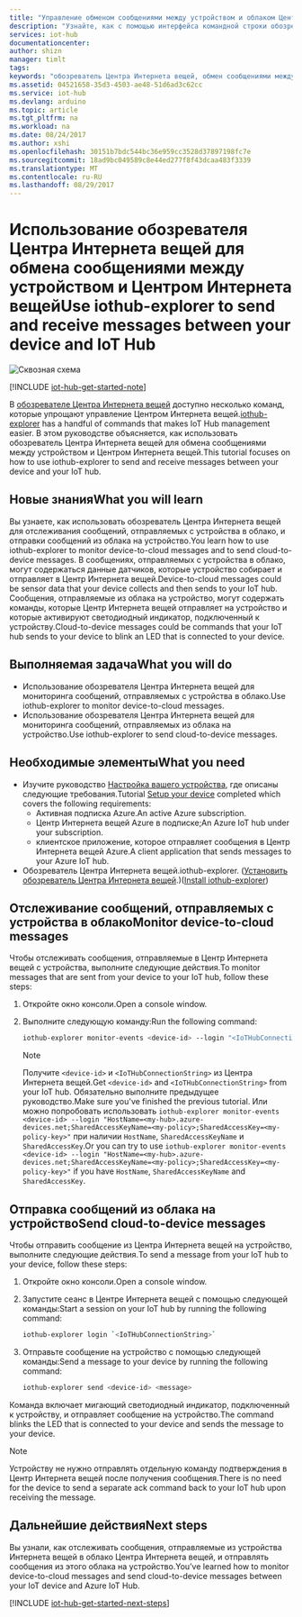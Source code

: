 ```yaml
---
title: "Управление обменом сообщениями между устройством и облаком Центра Интернета вещей Azure с помощью обозревателя Центра Интернета вещей | Документация Майкрософт"
description: "Узнайте, как с помощью интерфейса командной строки обозревателя Центра Интернета вещей отслеживать сообщения, отправляемые с устройства в облако (D2C), и отправлять сообщения из облака на устройство (C2D) в Центре Интернета вещей Azure."
services: iot-hub
documentationcenter: 
author: shizn
manager: timlt
tags: 
keywords: "обозреватель Центра Интернета вещей, обмен сообщениями между облаком и устройством, отправка сообщений из облака на устройство с помощью Центра Интернета вещей"
ms.assetid: 04521658-35d3-4503-ae48-51d6ad3c62cc
ms.service: iot-hub
ms.devlang: arduino
ms.topic: article
ms.tgt_pltfrm: na
ms.workload: na
ms.date: 08/24/2017
ms.author: xshi
ms.openlocfilehash: 30151b7bdc544bc36e959cc3528d37897198fc7e
ms.sourcegitcommit: 18ad9bc049589c8e44ed277f8f43dcaa483f3339
ms.translationtype: MT
ms.contentlocale: ru-RU
ms.lasthandoff: 08/29/2017
---
```

# <a name="use-iothub-explorer-to-send-and-receive-messages-between-your-device-and-iot-hub"></a><span data-ttu-id="16747-104">Использование обозревателя Центра Интернета вещей для обмена сообщениями между устройством и Центром Интернета вещей</span><span class="sxs-lookup"><span data-stu-id="16747-104">Use iothub-explorer to send and receive messages between your device and IoT Hub</span></span>

![Сквозная схема](media/iot-hub-get-started-e2e-diagram/2.png)

[!INCLUDE [iot-hub-get-started-note](../../includes/iot-hub-get-started-note.md)]

<span data-ttu-id="16747-106">В [обозревателе Центра Интернета вещей](https://github.com/azure/iothub-explorer) доступно несколько команд, которые упрощают управление Центром Интернета вещей.</span><span class="sxs-lookup"><span data-stu-id="16747-106">[iothub-explorer](https://github.com/azure/iothub-explorer) has a handful of commands that makes IoT Hub management easier.</span></span> <span data-ttu-id="16747-107">В этом руководстве объясняется, как использовать обозреватель Центра Интернета вещей для обмена сообщениями между устройством и Центром Интернета вещей.</span><span class="sxs-lookup"><span data-stu-id="16747-107">This tutorial focuses on how to use iothub-explorer to send and receive messages between your device and your IoT hub.</span></span>

## <a name="what-you-will-learn"></a><span data-ttu-id="16747-108">Новые знания</span><span class="sxs-lookup"><span data-stu-id="16747-108">What you will learn</span></span>

<span data-ttu-id="16747-109">Вы узнаете, как использовать обозреватель Центра Интернета вещей для отслеживания сообщений, отправляемых с устройства в облако, и отправки сообщений из облака на устройство.</span><span class="sxs-lookup"><span data-stu-id="16747-109">You learn how to use iothub-explorer to monitor device-to-cloud messages and to send cloud-to-device messages.</span></span> <span data-ttu-id="16747-110">В сообщениях, отправляемых с устройства в облако, могут содержаться данные датчиков, которые устройство собирает и отправляет в Центр Интернета вещей.</span><span class="sxs-lookup"><span data-stu-id="16747-110">Device-to-cloud messages could be sensor data that your device collects and then sends to your IoT hub.</span></span> <span data-ttu-id="16747-111">Сообщения, отправляемые из облака на устройство, могут содержать команды, которые Центр Интернета вещей отправляет на устройство и которые активируют светодиодный индикатор, подключенный к устройству.</span><span class="sxs-lookup"><span data-stu-id="16747-111">Cloud-to-device messages could be commands that your IoT hub sends to your device to blink an LED that is connected to your device.</span></span>

## <a name="what-you-will-do"></a><span data-ttu-id="16747-112">Выполняемая задача</span><span class="sxs-lookup"><span data-stu-id="16747-112">What you will do</span></span>

- <span data-ttu-id="16747-113">Использование обозревателя Центра Интернета вещей для мониторинга сообщений, отправляемых с устройства в облако.</span><span class="sxs-lookup"><span data-stu-id="16747-113">Use iothub-explorer to monitor device-to-cloud messages.</span></span>
- <span data-ttu-id="16747-114">Использование обозревателя Центра Интернета вещей для мониторинга сообщений, отправляемых из облака на устройство.</span><span class="sxs-lookup"><span data-stu-id="16747-114">Use iothub-explorer to send cloud-to-device messages.</span></span>

## <a name="what-you-need"></a><span data-ttu-id="16747-115">Необходимые элементы</span><span class="sxs-lookup"><span data-stu-id="16747-115">What you need</span></span>

- <span data-ttu-id="16747-116">Изучите руководство [Настройка вашего устройства](iot-hub-raspberry-pi-kit-node-get-started.md), где описаны следующие требования.</span><span class="sxs-lookup"><span data-stu-id="16747-116">Tutorial [Setup your device](iot-hub-raspberry-pi-kit-node-get-started.md) completed which covers the following requirements:</span></span>
  - <span data-ttu-id="16747-117">Активная подписка Azure.</span><span class="sxs-lookup"><span data-stu-id="16747-117">An active Azure subscription.</span></span>
  - <span data-ttu-id="16747-118">Центр Интернета вещей Azure в подписке;</span><span class="sxs-lookup"><span data-stu-id="16747-118">An Azure IoT hub under your subscription.</span></span>
  - <span data-ttu-id="16747-119">клиентское приложение, которое отправляет сообщения в Центр Интернета вещей Azure.</span><span class="sxs-lookup"><span data-stu-id="16747-119">A client application that sends messages to your Azure IoT hub.</span></span>
- <span data-ttu-id="16747-120">Обозреватель Центра Интернета вещей.</span><span class="sxs-lookup"><span data-stu-id="16747-120">iothub-explorer.</span></span> <span data-ttu-id="16747-121">([Установить обозреватель Центра Интернета вещей](https://github.com/azure/iothub-explorer).)</span><span class="sxs-lookup"><span data-stu-id="16747-121">([Install iothub-explorer](https://github.com/azure/iothub-explorer))</span></span>

## <a name="monitor-device-to-cloud-messages"></a><span data-ttu-id="16747-122">Отслеживание сообщений, отправляемых с устройства в облако</span><span class="sxs-lookup"><span data-stu-id="16747-122">Monitor device-to-cloud messages</span></span>

<span data-ttu-id="16747-123">Чтобы отслеживать сообщения, отправляемые в Центр Интернета вещей с устройства, выполните следующие действия.</span><span class="sxs-lookup"><span data-stu-id="16747-123">To monitor messages that are sent from your device to your IoT hub, follow these steps:</span></span>

1. <span data-ttu-id="16747-124">Откройте окно консоли.</span><span class="sxs-lookup"><span data-stu-id="16747-124">Open a console window.</span></span>
1. <span data-ttu-id="16747-125">Выполните следующую команду:</span><span class="sxs-lookup"><span data-stu-id="16747-125">Run the following command:</span></span>

   ```bash
   iothub-explorer monitor-events <device-id> --login "<IoTHubConnectionString>"
   ```

   > [!Note]
   > <span data-ttu-id="16747-126">Получите `<device-id>` и `<IoTHubConnectionString>` из Центра Интернета вещей.</span><span class="sxs-lookup"><span data-stu-id="16747-126">Get `<device-id>` and `<IoTHubConnectionString>` from your IoT hub.</span></span> <span data-ttu-id="16747-127">Обязательно выполните предыдущее руководство.</span><span class="sxs-lookup"><span data-stu-id="16747-127">Make sure you've finished the previous tutorial.</span></span> <span data-ttu-id="16747-128">Или можно попробовать использовать `iothub-explorer monitor-events <device-id> --login "HostName=<my-hub>.azure-devices.net;SharedAccessKeyName=<my-policy>;SharedAccessKey=<my-policy-key>"` при наличии `HostName`, `SharedAccessKeyName` и `SharedAccessKey`.</span><span class="sxs-lookup"><span data-stu-id="16747-128">Or you can try to use `iothub-explorer monitor-events <device-id> --login "HostName=<my-hub>.azure-devices.net;SharedAccessKeyName=<my-policy>;SharedAccessKey=<my-policy-key>"` if you have `HostName`, `SharedAccessKeyName` and `SharedAccessKey`.</span></span>

## <a name="send-cloud-to-device-messages"></a><span data-ttu-id="16747-129">Отправка сообщений из облака на устройство</span><span class="sxs-lookup"><span data-stu-id="16747-129">Send cloud-to-device messages</span></span>

<span data-ttu-id="16747-130">Чтобы отправить сообщение из Центра Интернета вещей на устройство, выполните следующие действия.</span><span class="sxs-lookup"><span data-stu-id="16747-130">To send a message from your IoT hub to your device, follow these steps:</span></span>

1. <span data-ttu-id="16747-131">Откройте окно консоли.</span><span class="sxs-lookup"><span data-stu-id="16747-131">Open a console window.</span></span>
1. <span data-ttu-id="16747-132">Запустите сеанс в Центре Интернета вещей с помощью следующей команды:</span><span class="sxs-lookup"><span data-stu-id="16747-132">Start a session on your IoT hub by running the following command:</span></span>

   ```bash
   iothub-explorer login `<IoTHubConnectionString>`
   ```

1. <span data-ttu-id="16747-133">Отправьте сообщение на устройство с помощью следующей команды:</span><span class="sxs-lookup"><span data-stu-id="16747-133">Send a message to your device by running the following command:</span></span>

   ```bash
   iothub-explorer send <device-id> <message>
   ```

<span data-ttu-id="16747-134">Команда включает мигающий светодиодный индикатор, подключенный к устройству, и отправляет сообщение на устройство.</span><span class="sxs-lookup"><span data-stu-id="16747-134">The command blinks the LED that is connected to your device and sends the message to your device.</span></span>

> [!Note]
> <span data-ttu-id="16747-135">Устройству не нужно отправлять отдельную команду подтверждения в Центр Интернета вещей после получения сообщения.</span><span class="sxs-lookup"><span data-stu-id="16747-135">There is no need for the device to send a separate ack command back to your IoT hub upon receiving the message.</span></span>

## <a name="next-steps"></a><span data-ttu-id="16747-136">Дальнейшие действия</span><span class="sxs-lookup"><span data-stu-id="16747-136">Next steps</span></span>

<span data-ttu-id="16747-137">Вы узнали, как отслеживать сообщения, отправляемые из устройства Интернета вещей в облако Центра Интернета вещей, и отправлять сообщения из этого облака на устройство.</span><span class="sxs-lookup"><span data-stu-id="16747-137">You’ve learned how to monitor device-to-cloud messages and send cloud-to-device messages between your IoT device and Azure IoT Hub.</span></span>

[!INCLUDE [iot-hub-get-started-next-steps](../../includes/iot-hub-get-started-next-steps.md)]
